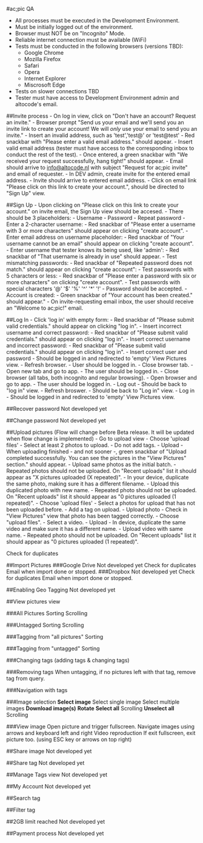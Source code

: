 #ac;pic QA

- All processes must be executed in the Development Environment.
- Must be initially logged out of the environment.
- Browser must NOT be on "Incognito" Mode.
- Reliable internet connection must be available (WiFi)
- Tests must be conducted in the following browsers (versions TBD):
	- Google Chrome
	- Mozilla Firefox
	- Safari
	- Opera
	- Internet Explorer
	- Miscrosoft Edge
- Tests on slower connections TBD
- Tester must have access to Development Environment admin and altocode's email. 


##Invite process
	- On log in view, click on "Don't have an account? Request an invite."
	- Browser prompt "Send us your email and we'll send you an invite link to create your account! We will *only* use your email to send you an invite."
	- Insert an invalid address, such as 'test','test@' or 'test@test'
		- Red snackbar with "Please enter a valid email address." should appear. 
	- Insert valid email address (tester must have access to the corresponding inbox to conduct the rest of the test).
	- Once entered, a green snackbar with "We received your request successfully, hang tight!" should appear.
	- Email should arrive to info@altocode.nl with subject "Request for ac;pic invite" and email of requester.
	- In DEV admin, create invite for the entered email address. 
	- Invite should arrive to entered email address. 
	- Click on email link "Please click on this link to create your account.", should be directed to "Sign Up" view. 

##Sign Up
	- Upon clicking on "Please click on this link to create your account." on invite email, the Sign Up view should be accesed.
	- There should be 3 placeholders:
		- Username 
		- Password
		- Repeat password
	- Enter a 2-character username: 
		- Red snackbar of "Please enter a username with 3 or more characters" should appear on clicking "create account".
	- Enter email address on username placeholder: 
		- Red snackbar of "Your username cannot be an email" should appear on clicking "create account". 
	- Enter username that tester knows its being used, like 'admin':
		- Red snackbar of "That username is already in use" should appear. 
	- Test mismatching passwords:
		- Red snackbar of "Repeated password does not match." should appear on clicking "create account":
	- Test passwords with 5 characters or less:
		- Red snackbar of "Please enter a password with six or more characters" on clicking "create account". 
	- Test passwords with special characters '@' '$' '%' '^' '*' '!'
		- Password should be accepted.
	- Account is created:
		- Green snackbar of "Your account has been created." should appear." 
	- On invite-requesting email inbox, the user should receive an "Welcome to ac;pic!" email.  

##Log In
	- Click 'log in' with empty form:
		- Red snackbar of "Please submit valid credentials." should appear on clicking "log in".
	- Insert incorrect username and correct password:
		- Red snackbar of "Please submit valid credentials." should appear on clicking "log in". 
	- Insert correct username and incorrect password:
		- Red snackbar of "Please submit valid credentials." should appear on clicking "log in".
	- Insert correct user and password
	- Should be logged in and redirected to 'empty' View Pictures view.
	- Refresh browser. 
	- User should be logged in. 
	- Close browser tab.
	- Open new tab and go to app. 
	- The user should be logged in. 
	- Close browser (all tabs, both incognito and regular browsing). 
	- Open browser and go to app. 
	- The user should be logged in. 
	- Log out
	- Should be back to "log in" view. 
	- Refresh broswer. 
	- Should be back to "Log in" view. 
	- Log in 
	- Should be logged in and redirected to 'empty' View Pictures view. 	

##Recover password
Not developed yet

##Change password
Not developed yet

##Upload pictures
(Flow will change before Beta release. It will be updated when flow change is implemented)
	- Go to upload view
	- Choose 'upload files'
	- Select at least 2 photos to upload.
	- Do not add tags. 
	- Upload
	- When uploading finished - and not sooner -, green snackbar of "Upload completed successfully. You can see the pictures in the "View Pictures" section." should appear.
	- Upload same photos as the initial batch. 
	- Repeated photos should not be uploaded. On "Recent uploads" list it should appear as "X pictures uploaded (X repeated)".
	- In your device, duplicate the same photo, making sure it has a different filename.
	- Upload this duplicated photo with new name. 
	- Repeated photo should not be uploaded. On "Recent uploads" list it should appear as "0 pictures uploaded (1 repeated)".
	- Choose 'upload files'
	- Select a photos for upload that has not been uploaded before. 
	- Add a tag on upload.
	- Upload photo
	- Check in "View Pictures" view that photo has been tagged correctly. 
	- Choose "upload files".
	- Select a video.
	- Upload
	- In device, duplicate the same video and make sure it has a different name. 
	- Upload video with same name. 
	- Repeated photo should not be uploaded. On "Recent uploads" list it should appear as "0 pictures uploaded (1 repeated)".

Check for duplicates

##Import Pictures
###Google Drive
Not developed yet
	Check for duplicates
	Email when import done or stopped.
###Dropbox
Not developed yet
	Check for duplicates
	Email when import done or stopped.

##Enabling Geo Tagging
Not developed yet

##View pictures view

###All Pictures
Sorting
Scrolling
 
###Untagged
Sorting
Scrolling

###Tagging from "all pictures"
Sorting

###Tagging from "untagged"
Sorting

###Changing tags (adding tags & changing tags)

###Removing tags
When untagging, if no pictures left with that tag, remove tag from query.

###Navigation with tags

###Image selection
**Select image**
Select single image
Select multiple images
**Download image(s)**
**Rotate**
**Select all**
Scrolling
**Unselect all**
Scrolling

###View image
Open picture and trigger fullscreen.
Navigate images using arrows and keyboard left and right
Video reproduction 
If exit fullscreen, exit picture too. (using ESC key or arrows on top right)

##Share image
Not developed yet

##Share tag
Not developed yet

##Manage Tags view
Not developed yet

##My Account
Not developed yet

##Search tag

##Filter tag

##2GB limit reached
Not developed yet

##Payment process
Not developed yet


